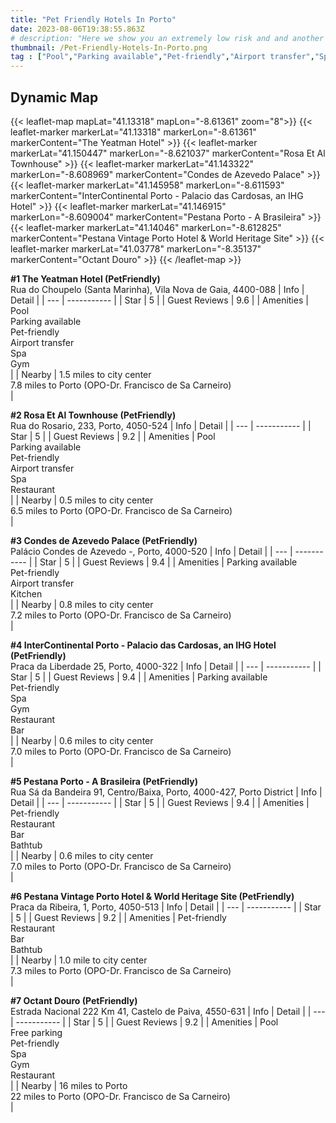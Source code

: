 ```yaml
---
title: "Pet Friendly Hotels In Porto"
date: 2023-08-06T19:38:55.863Z
# description: "Here we show you an extremely low risk and and another medium risk approach to earn passive income "
thumbnail: /Pet-Friendly-Hotels-In-Porto.png
tag : ["Pool","Parking available","Pet-friendly","Airport transfer","Spa","Gym","Restaurant","Kitchen","Bar","Bathtub","Free parking"]
---
```


## Dynamic Map
{{< leaflet-map  mapLat="41.13318" mapLon="-8.61361" zoom="8">}}
    {{< leaflet-marker markerLat="41.13318" markerLon="-8.61361" markerContent="The Yeatman Hotel" >}}
    {{< leaflet-marker markerLat="41.150447" markerLon="-8.621037" markerContent="Rosa Et Al Townhouse" >}}
    {{< leaflet-marker markerLat="41.143322" markerLon="-8.608969" markerContent="Condes de Azevedo Palace" >}}
    {{< leaflet-marker markerLat="41.145958" markerLon="-8.611593" markerContent="InterContinental Porto - Palacio das Cardosas, an IHG Hotel" >}}
    {{< leaflet-marker markerLat="41.146915" markerLon="-8.609004" markerContent="Pestana Porto - A Brasileira" >}}
    {{< leaflet-marker markerLat="41.14046" markerLon="-8.612825" markerContent="Pestana Vintage Porto Hotel & World Heritage Site" >}}
    {{< leaflet-marker markerLat="41.03778" markerLon="-8.35137" markerContent="Octant Douro" >}}
{{< /leaflet-map >}}


**#1 The Yeatman Hotel (PetFriendly)**<br>Rua do Choupelo (Santa Marinha), Vila Nova de Gaia, 4400-088
| Info | Detail |
| --- | ----------- |
| Star | 5 |
| Guest Reviews | 9.6 |
| Amenities | Pool<br>Parking available<br>Pet-friendly<br>Airport transfer<br>Spa<br>Gym<br> |
| Nearby | 1.5 miles to city center<br>7.8 miles to Porto (OPO-Dr. Francisco de Sa Carneiro)<br> |

**#2 Rosa Et Al Townhouse (PetFriendly)**<br>Rua do Rosario, 233, Porto, 4050-524
| Info | Detail |
| --- | ----------- |
| Star | 5 |
| Guest Reviews | 9.2 |
| Amenities | Pool<br>Parking available<br>Pet-friendly<br>Airport transfer<br>Spa<br>Restaurant<br> |
| Nearby | 0.5 miles to city center<br>6.5 miles to Porto (OPO-Dr. Francisco de Sa Carneiro)<br> |

**#3 Condes de Azevedo Palace (PetFriendly)**<br>Palácio Condes de Azevedo -, Porto, 4000-520
| Info | Detail |
| --- | ----------- |
| Star | 5 |
| Guest Reviews | 9.4 |
| Amenities | Parking available<br>Pet-friendly<br>Airport transfer<br>Kitchen<br> |
| Nearby | 0.8 miles to city center<br>7.2 miles to Porto (OPO-Dr. Francisco de Sa Carneiro)<br> |

**#4 InterContinental Porto - Palacio das Cardosas, an IHG Hotel (PetFriendly)**<br>Praca da Liberdade 25, Porto, 4000-322
| Info | Detail |
| --- | ----------- |
| Star | 5 |
| Guest Reviews | 9.4 |
| Amenities | Parking available<br>Pet-friendly<br>Spa<br>Gym<br>Restaurant<br>Bar<br> |
| Nearby | 0.6 miles to city center<br>7.0 miles to Porto (OPO-Dr. Francisco de Sa Carneiro)<br> |

**#5 Pestana Porto - A Brasileira (PetFriendly)**<br>Rua Sá da Bandeira 91, Centro/Baixa, Porto, 4000-427, Porto District
| Info | Detail |
| --- | ----------- |
| Star | 5 |
| Guest Reviews | 9.4 |
| Amenities | Pet-friendly<br>Restaurant<br>Bar<br>Bathtub<br> |
| Nearby | 0.6 miles to city center<br>7.0 miles to Porto (OPO-Dr. Francisco de Sa Carneiro)<br> |

**#6 Pestana Vintage Porto Hotel & World Heritage Site (PetFriendly)**<br>Praca da Ribeira, 1, Porto, 4050-513
| Info | Detail |
| --- | ----------- |
| Star | 5 |
| Guest Reviews | 9.2 |
| Amenities | Pet-friendly<br>Restaurant<br>Bar<br>Bathtub<br> |
| Nearby | 1.0 mile to city center<br>7.3 miles to Porto (OPO-Dr. Francisco de Sa Carneiro)<br> |

**#7 Octant Douro (PetFriendly)**<br>Estrada Nacional 222 Km 41, Castelo de Paiva, 4550-631
| Info | Detail |
| --- | ----------- |
| Star | 5 |
| Guest Reviews | 9.2 |
| Amenities | Pool<br>Free parking<br>Pet-friendly<br>Spa<br>Gym<br>Restaurant<br> |
| Nearby | 16 miles to Porto<br>22 miles to Porto (OPO-Dr. Francisco de Sa Carneiro)<br> |

